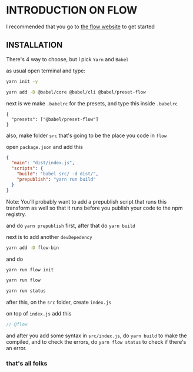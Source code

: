 # INTRODUCTION ON FLOW

I recommended that you go to [the flow website](https://flow.org/en/docs/install/) to get started

## INSTALLATION

There's 4 way to choose, but I pick `Yarn` and `Babel`

as usual open terminal and type:

```bash
yarn init -y

yarn add -D @babel/core @babel/cli @babel/preset-flow
```

next is we make `.babelrc` for the presets, and type this inside `.babelrc`

```.babelrc
{
  "presets": ["@babel/preset-flow"]
}
```

also, make folder `src` that's going to be the place you code in `flow`

open `package.json` and add this

```json
{
  "main": "dist/index.js",
  "scripts": {
    "build": "babel src/ -d dist/",
    "prepublish": "yarn run build"
  }
}
```

Note: You’ll probably want to add a prepublish script that runs this transform as well so that it runs before you publish your code to the npm registry.

and do `yarn prepublish` first, after that do `yarn build`

next is to add another `devDepedency`

```bash
yarn add -D flow-bin
```

and do

```bash
yarn run flow init

yarn run flow

yarn run status
```

after this, on the `src` folder, create `index.js`

on top of `index.js` add this

```js
// @flow
```

and after you add some syntax in `src/index.js`, do `yarn build` to make the compiled, and to check the errors, do `yarn flow status` to check if there's an error.

### that's all folks
